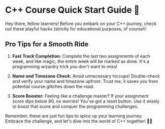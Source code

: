 # C++ Course Quick Start Guide 🚀

Hey there, fellow learners! Before you embark on your C++ journey, check out these playful hacks (strictly for educational purposes, of course!):

## Pro Tips for a Smooth Ride

1. **Fast Track Completion:** Complete the last two assignments of each week, and like magic, the entire week will be marked as done. It's a programming wizardry trick you don't want to miss!

2. **Name and Timezone Check:** Avoid unnecessary hiccups! Double-check and verify your name and timezone upfront. Trust me, it saves you from potential course glitches down the road.

3. **Score Booster:** Feeling like a challenge master? If your assignment score dips below 80, no worries! You've got a reset button. Use it wisely to boost that score and conquer the programming challenges.

Remember, these are just fun tips to spice up your learning journey. Embrace the challenge, and let's dive into the world of C++ together! 🚀✨
